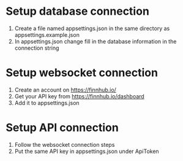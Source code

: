 ﻿# Setup database connection
1. Create a file named appsettings.json in the same directory as appsettings.example.json
2. In appsettings.json change fill in the database information in the connection string

# Setup websocket connection
1. Create an account on https://finnhub.io/
2. Get your API key from https://finnhub.io/dashboard
3. Add it to appsettings.json

# Setup API connection
1. Follow the websocket connection steps
2. Put the same API key in appsettings.json under ApiToken
